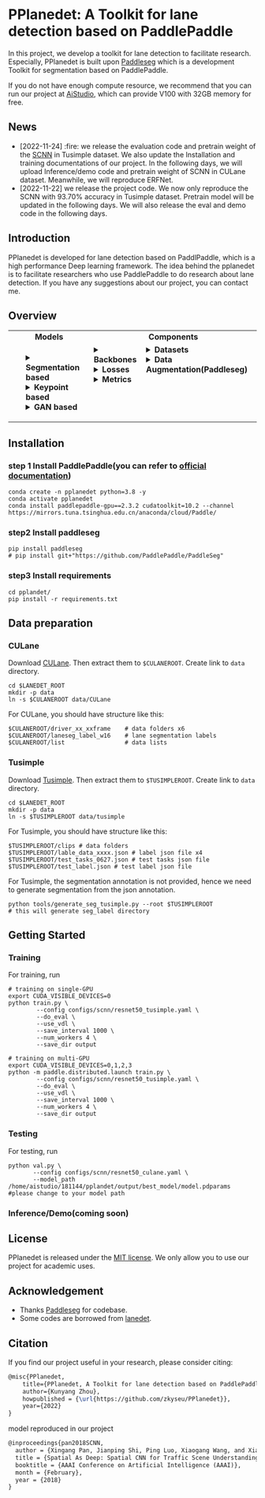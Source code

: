 # PPlanedet: A Toolkit for lane detection based on PaddlePaddle

In this project, we develop a toolkit for lane detection to facilitate research. Especially, PPlanedet is built upon [Paddleseg](https://github.com/PaddlePaddle/PaddleSeg) which is a development Toolkit for segmentation based on PaddlePaddle.

If you do not have enough compute resource, we recommend that you can run our project at [AiStudio](https://aistudio.baidu.com/aistudio/index?ad-from=m-title), which can provide V100 with 32GB memory for free.

## News 
<ul class="nobull">
  <li>[2022-11-24] :fire: we release the evaluation code and pretrain weight of the <a href="https://github.com/zkyseu/PPlanedet/tree/main/configs/scnn">SCNN</a> in Tusimple dataset. We also update the Installation and training documentations of our project. In the following days, we will upload Inference/demo code and pretrain weight of SCNN in CULane dataset. Meanwhile, we will reproduce ERFNet.
  <li>[2022-11-22] we release the project code. We now only reproduce the SCNN with 93.70% accuracy in Tusimple dataset. Pretrain model will be updated in the following days. We will also release the eval and demo code in the following days.

</ul>

## Introduction
PPlanedet is developed for lane detection based on PaddlPaddle, which is a high performance Deep learning framework. The idea behind the pplanedet is to facilitate researchers who use PaddlePaddle to do research about lane detection. If you have any suggestions about our project, you can contact me.

## Overview

<table align="center">
  <tbody>
    <tr align="center" valign="bottom">
      <td>
        <b>Models</b>
      </td>
      <td colspan="2">
        <b>Components</b>
      </td>
    </tr>
    <tr valign="top">
      <td>
        <ul>
        <details><summary><b>Segmentation based</b></summary>
          <ul>
            <li><a href="https://github.com/zkyseu/PPlanedet/tree/main/configs/scnn">SCNN</a></li>
          </ul>
        </details>
        <details><summary><b>Keypoint based</b></summary>
          <ul>
          </ul>
        </details>
        <details><summary><b>GAN based</b></summary>
          <ul>
          </ul>
        </details>
      </td>
      <td>
        <details><summary><b>Backbones</b></summary>
          <ul>
            <li><a href="https://github.com/PaddlePaddle/PaddleSeg/tree/release/2.6/paddleseg/models/backbones/hrnet.py">HRNet</a></li>
            <li><a href="https://github.com/PaddlePaddle/PaddleSeg/tree/release/2.6/paddleseg/models/backbones/resnet_cd.py">ResNet</a></li>
            <li><a href="https://github.com/PaddlePaddle/PaddleSeg/tree/release/2.6/paddleseg/models/backbones/stdcnet.py">STDCNet</a></li>
            <li><a href="https://github.com/PaddlePaddle/PaddleSeg/tree/release/2.6/paddleseg/models/backbones/mobilenetv2.py">MobileNetV2</a></li>
            <li><a href="https://github.com/PaddlePaddle/PaddleSeg/tree/release/2.6/paddleseg/models/backbones/mobilenetv3.py">MobileNetV3</a></li>
            <li><a href="https://github.com/PaddlePaddle/PaddleSeg/tree/release/2.6/paddleseg/models/backbones/shufflenetv2.py">ShuffleNetV2</a></li>
            <li><a href="https://github.com/PaddlePaddle/PaddleSeg/tree/release/2.6/paddleseg/models/backbones/ghostnet.py">GhostNet</a></li>
            <li><a href="https://github.com/PaddlePaddle/PaddleSeg/tree/release/2.6/paddleseg/models/backbones/lite_hrnet.py">LiteHRNet</a></li>
            <li><a href="https://github.com/PaddlePaddle/PaddleSeg/tree/release/2.6/paddleseg/models/backbones/xception_deeplab.py">XCeption</a></li>
            <li><a href="https://github.com/PaddlePaddle/PaddleSeg/tree/release/2.6/paddleseg/models/backbones/vision_transformer.py">VIT</a></li>
            <li><a href="https://github.com/PaddlePaddle/PaddleSeg/tree/release/2.6/paddleseg/models/backbones/mix_transformer.py">MixVIT</a></li>
            <li><a href="https://github.com/PaddlePaddle/PaddleSeg/tree/release/2.6/paddleseg/models/backbones/swin_transformer.py">Swin Transformer</a></li>
          </ul>
        </details>
        <details><summary><b>Losses</b></summary>
          <ul>
            <li><a href="https://github.com/PaddlePaddle/PaddleSeg/tree/release/2.6/paddleseg/models/losses/binary_cross_entropy_loss.py">Binary CE Loss</a></li>
            <li><a href="https://github.com/PaddlePaddle/PaddleSeg/tree/release/2.6/paddleseg/models/losses/bootstrapped_cross_entropy_loss.py">Bootstrapped CE Loss</a></li>
            <li><a href="https://github.com/PaddlePaddle/PaddleSeg/tree/release/2.6/paddleseg/models/losses/cross_entropy_loss.py">Cross Entropy Loss</a></li>
            <li><a href="https://github.com/PaddlePaddle/PaddleSeg/tree/release/2.6/paddleseg/models/losses/dice_loss.py">Dice Loss</a></li>
            <li><a href="https://github.com/PaddlePaddle/PaddleSeg/tree/release/2.6/paddleseg/models/losses/focal_loss.py">Focal Loss</a></li>
            <li><a href="https://github.com/PaddlePaddle/PaddleSeg/tree/release/2.6/paddleseg/models/losses/binary_cross_entropy_loss.py">MultiClassFocal Loss</a></li>
            <li><a href="https://github.com/PaddlePaddle/PaddleSeg/tree/release/2.6/paddleseg/models/losses/kl_loss.py">KL Loss</a></li>
            <li><a href="https://github.com/PaddlePaddle/PaddleSeg/tree/release/2.6/paddleseg/models/losses/l1_loss.py">L1 Loss</a></li>
            <li><a href="https://github.com/PaddlePaddle/PaddleSeg/tree/release/2.6/paddleseg/models/losses/mean_square_error_loss.py">MSE Loss</a></li>
            <li><a href="https://github.com/PaddlePaddle/PaddleSeg/tree/release/2.6/paddleseg/models/losses/pixel_contrast_cross_entropy_loss.py">Pixel Contrast CE Loss</a></li>
          </ul>
        </details>
        <details><summary><b>Metrics</b></summary>
          <ul>
            <li>Accuracy</li>
            <li>FP</li>
            <li>FN</li>
          </ul>  
        </details>
      </td>
      <td>
        <details><summary><b>Datasets</b></summary>
          <ul>
            <li><a href="https://github.com/zkyseu/PPlanedet/tree/main/dataset/tu_simple.py">Tusimple</a></li>  
            <li><a href="https://github.com/zkyseu/PPlanedet/tree/main/dataset/culane.py">CULane</a></li>
          </ul>
        </details>
        <details><summary><b>Data Augmentation(Paddleseg)</b></summary>
          <ul>
            <li>Flipping</li>  
            <li>Resize</li>  
            <li>ResizeByLong</li>
            <li>ResizeByShort</li>
            <li>LimitLong</li>  
            <li>ResizeRangeScaling</li>  
            <li>ResizeStepScaling</li>
            <li>Normalize</li>
            <li>Padding</li>
            <li>PaddingByAspectRatio</li>
            <li>RandomPaddingCrop</li>  
            <li>RandomCenterCrop</li>
            <li>ScalePadding</li>
            <li>RandomNoise</li>  
            <li>RandomBlur</li>  
            <li>RandomRotation</li>  
            <li>RandomScaleAspect</li>  
            <li>RandomDistort</li>  
            <li>RandomAffine</li>  
          </ul>
        </details>
      </td>
    </tr>
</td>
    </tr>
  </tbody>
</table>

## Installation
### step 1 Install PaddlePaddle(you can refer to [official documentation](https://www.paddlepaddle.org.cn/install/quick?docurl=/documentation/docs/zh/install/conda/linux-conda.html))
```Shell
conda create -n pplanedet python=3.8 -y
conda activate pplanedet
conda install paddlepaddle-gpu==2.3.2 cudatoolkit=10.2 --channel https://mirrors.tuna.tsinghua.edu.cn/anaconda/cloud/Paddle/
```

### step2 Install paddleseg
```Shell
pip install paddleseg
# pip install git+"https://github.com/PaddlePaddle/PaddleSeg"
```

### step3 Install requirements
```Shell
cd pplandet/
pip install -r requirements.txt
```

## Data preparation
### CULane

Download [CULane](https://xingangpan.github.io/projects/CULane.html). Then extract them to `$CULANEROOT`. Create link to `data` directory.

```Shell
cd $LANEDET_ROOT
mkdir -p data
ln -s $CULANEROOT data/CULane
```

For CULane, you should have structure like this:
```
$CULANEROOT/driver_xx_xxframe    # data folders x6
$CULANEROOT/laneseg_label_w16    # lane segmentation labels
$CULANEROOT/list                 # data lists
```

### Tusimple
Download [Tusimple](https://github.com/TuSimple/tusimple-benchmark/issues/3). Then extract them to `$TUSIMPLEROOT`. Create link to `data` directory.

```Shell
cd $LANEDET_ROOT
mkdir -p data
ln -s $TUSIMPLEROOT data/tusimple
```

For Tusimple, you should have structure like this:
```
$TUSIMPLEROOT/clips # data folders
$TUSIMPLEROOT/lable_data_xxxx.json # label json file x4
$TUSIMPLEROOT/test_tasks_0627.json # test tasks json file
$TUSIMPLEROOT/test_label.json # test label json file

```

For Tusimple, the segmentation annotation is not provided, hence we need to generate segmentation from the json annotation. 

```Shell
python tools/generate_seg_tusimple.py --root $TUSIMPLEROOT
# this will generate seg_label directory
```

## Getting Started
### Training

For training, run
```Shell
# training on single-GPU
export CUDA_VISIBLE_DEVICES=0
python train.py \
        --config configs/scnn/resnet50_tusimple.yaml \
        --do_eval \
        --use_vdl \
        --save_interval 1000 \
        --num_workers 4 \
        --save_dir output
```

```Shell
# training on multi-GPU
export CUDA_VISIBLE_DEVICES=0,1,2,3
python -m paddle.distributed.launch train.py \
        --config configs/scnn/resnet50_tusimple.yaml \
        --do_eval \
        --use_vdl \
        --save_interval 1000 \
        --num_workers 4 \
        --save_dir output
```

### Testing
For testing, run
```Shell
python val.py \
       --config configs/scnn/resnet50_culane.yaml \
       --model_path /home/aistudio/181144/pplandet/output/best_model/model.pdparams #please change to your model path
```

### Inference/Demo(coming soon)

## License

PPlanedet is released under the [MIT license](LICENSE). We only allow you to use our project for academic uses.

## Acknowledgement
* Thanks [Paddleseg](https://github.com/PaddlePaddle/PaddleSeg) for codebase.
* Some codes are borrowed from [lanedet](https://github.com/Turoad/lanedet).

## Citation
If you find our project useful in your research, please consider citing:
    
```latex
@misc{PPlanedet,
    title={PPlanedet, A Toolkit for lane detection based on PaddlePaddle},
    author={Kunyang Zhou},
    howpublished = {\url{https://github.com/zkyseu/PPlanedet}},
    year={2022}
}
```
    
model reproduced in our project
```latex
@inproceedings{pan2018SCNN,  
  author = {Xingang Pan, Jianping Shi, Ping Luo, Xiaogang Wang, and Xiaoou Tang},  
  title = {Spatial As Deep: Spatial CNN for Traffic Scene Understanding},  
  booktitle = {AAAI Conference on Artificial Intelligence (AAAI)},  
  month = {February},  
  year = {2018}  
}
```
